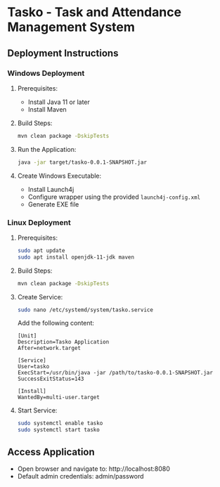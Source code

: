 # Tasko - Task and Attendance Management System

## Deployment Instructions

### Windows Deployment

1. Prerequisites:
   - Install Java 11 or later
   - Install Maven

2. Build Steps:
   ```bash
   mvn clean package -DskipTests
   ```

3. Run the Application:
   ```bash
   java -jar target/tasko-0.0.1-SNAPSHOT.jar
   ```

4. Create Windows Executable:
   - Install Launch4j
   - Configure wrapper using the provided `launch4j-config.xml`
   - Generate EXE file

### Linux Deployment

1. Prerequisites:
   ```bash
   sudo apt update
   sudo apt install openjdk-11-jdk maven
   ```

2. Build Steps:
   ```bash
   mvn clean package -DskipTests
   ```

3. Create Service:
   ```bash
   sudo nano /etc/systemd/system/tasko.service
   ```

   Add the following content:
   ```
   [Unit]
   Description=Tasko Application
   After=network.target

   [Service]
   User=tasko
   ExecStart=/usr/bin/java -jar /path/to/tasko-0.0.1-SNAPSHOT.jar
   SuccessExitStatus=143

   [Install]
   WantedBy=multi-user.target
   ```

4. Start Service:
   ```bash
   sudo systemctl enable tasko
   sudo systemctl start tasko
   ```

## Access Application
- Open browser and navigate to: http://localhost:8080
- Default admin credentials: admin/password